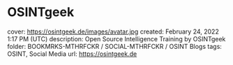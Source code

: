 # OSINTgeek

cover: https://osintgeek.de/images/avatar.jpg
created: February 24, 2022 1:17 PM (UTC)
description: Open Source Intelligence Training by OSINTgeek
folder: BOOKMRKS-MTHRFCKR / SOCIAL-MTHRFCKR / OSINT Blogs
tags: OSINT, Social Media
url: https://osintgeek.de